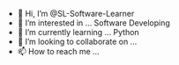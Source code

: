 - 👋 Hi, I’m @SL-Software-Learner
- 👀 I’m interested in ... Software Developing
- 🌱 I’m currently learning ... Python
- 💞️ I’m looking to collaborate on ...
- 📫 How to reach me ... 

<!---
SL-Software-Learner/SL-Software-Learner is a ✨ special ✨ repository because its `README.md` (this file) appears on your GitHub profile.
You can click the Preview link to take a look at your changes.
--->
